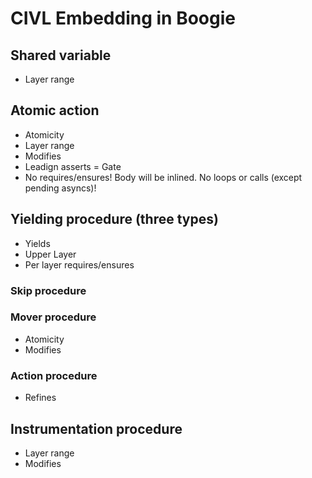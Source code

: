 # CIVL Embedding in Boogie

## Shared variable
* Layer range

## Atomic action
* Atomicity
* Layer range
* Modifies
* Leadign asserts = Gate
* No requires/ensures! Body will be inlined.
  No loops or calls (except pending asyncs)!


## Yielding procedure (three types)
* Yields
* Upper Layer
* Per layer requires/ensures

### Skip procedure

### Mover procedure
* Atomicity
* Modifies

### Action procedure
* Refines


## Instrumentation procedure
* Layer range
* Modifies
